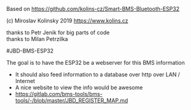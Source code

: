 Based on https://github.com/kolins-cz/Smart-BMS-Bluetooth-ESP32

(c) Miroslav Kolinsky 2019  https://www.kolins.cz  

thanks to Petr Jenik for big parts of code  
thanks to Milan Petrzilka  

#JBD-BMS-ESP32

The goal is to have the ESP32 be a webserver for this BMS information
  - It should also feed information to a database over http over LAN / Internet
  - A nice website to view the info would be awesome
  - https://gitlab.com/bms-tools/bms-tools/-/blob/master/JBD_REGISTER_MAP.md

